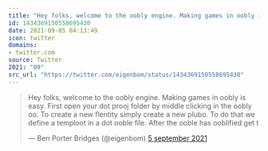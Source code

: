 ```yaml
---
title: "Hey folks, welcome to the oobly engine. Making games in oobly is easy. First open your dot prooj fol..."
id: 1434369150558695430
date: 2021-09-05 04:13:49
icon: twitter
domains:
- twitter.com
source: Twitter
2021: "09"
src_url: "https://twitter.com/eigenbom/status/1434369150558695430"
---
```

<blockquote class="twitter-tweet" data-lang="nl" data-dnt="true"><p lang="en" dir="ltr">Hey folks, welcome to the oobly engine. Making games in oobly is easy. First open your dot prooj folder by middle clicking in the oobly oo. To create a new flentity simply create a new plubo. To do that we define a temploot in a dot ooble file. After the ooble has ooblified get t</p>&mdash; Ben Porter Bridges (@eigenbom) <a href="https://twitter.com/eigenbom/status/1434369150558695430?ref_src=twsrc%5Etfw">5 september 2021</a></blockquote>
<script async src="https://platform.twitter.com/widgets.js" charset="utf-8"></script>

